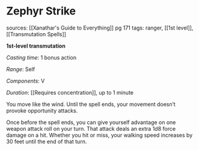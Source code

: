 # Zephyr Strike
sources: [[Xanathar's Guide to Everything]] pg 171
tags: ranger, [[1st level]], [[Transmutation Spells]]

**1st-level transmutation**

*Casting time*: 1 bonus action

*Range*: Self

*Components*: V

*Duration*: [[Requires concentration]], up to 1 minute

You move like the wind. Until the spell ends, your movement doesn’t provoke opportunity attacks.

Once before the spell ends, you can give yourself advantage on one weapon attack roll on your turn. That attack deals an extra 1d8 force damage on a hit. Whether you hit or miss, your walking speed increases by 30 feet until the end of that turn.

